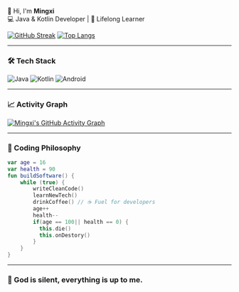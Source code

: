 👋 Hi, I'm **Mingxi**  
💻 Java & Kotlin Developer | 🌱 Lifelong Learner  

[![GitHub Streak](https://streak-stats.demolab.com/?user=hiatus169)](https://git.io/streak-stats)
[![Top Langs](https://github-readme-stats.vercel.app/api/top-langs/?username=hiatus169&layout=compact&hide=html,css)](https://github.com/anuraghazra/github-readme-stats)

---

### 🛠 Tech Stack
![Java](https://img.shields.io/badge/Java-ED8B00?style=for-the-badge&logo=openjdk&logoColor=white)
![Kotlin](https://img.shields.io/badge/Kotlin-7F52FF?style=for-the-badge&logo=kotlin&logoColor=white)
![Android](https://img.shields.io/badge/Android-3DDC84?style=for-the-badge&logo=android&logoColor=white)

---

### 📈 Activity Graph
[![Mingxi's GitHub Activity Graph](https://github-readme-activity-graph.vercel.app/graph?username=hiatus169&theme=github-compact&area=true)](https://github.com/ashutosh00710/github-readme-activity-graph)

---

### 🎯 Coding Philosophy
```kotlin
var age = 16
var health = 90
fun buildSoftware() {
    while (true) {
        writeCleanCode()
        learnNewTech()
        drinkCoffee() // ☕️ Fuel for developers
        age++
        health--
        if(age == 100|| health == 0) {
          this.die()
          this.onDestory()
        }
    }
}
```

---

### 💬 God is silent, everything is up to me.
